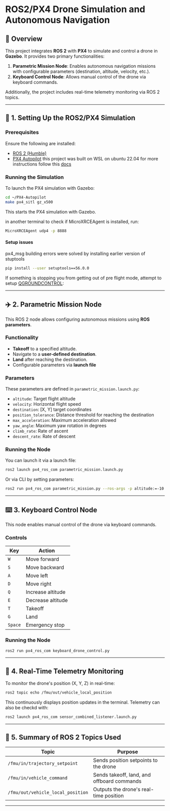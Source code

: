 # ROS2/PX4 Drone Simulation and Autonomous Navigation

## 📌 Overview

This project integrates **ROS 2** with **PX4** to simulate and control a drone in **Gazebo**. It provides two primary functionalities:

1. **Parametric Mission Node**: Enables autonomous navigation missions with configurable parameters (destination, altitude, velocity, etc.).
2. **Keyboard Control Node**: Allows manual control of the drone via keyboard commands.

Additionally, the project includes real-time telemetry monitoring via ROS 2 topics.

---

## 🚀 1. Setting Up the ROS2/PX4 Simulation

### **Prerequisites**

Ensure the following are installed:

- [ROS 2 (Humble)](https://docs.px4.io/main/en/ros2/user_guide.html#install-ros-2)
- [PX4 Autopilot](https://docs.px4.io/main/en/ros2/user_guide.html#install-px4)
this project was built on WSL on ubuntu 22.04 for more instructions follow this [docs](https://docs.px4.io/main/en/dev_setup/dev_env_windows_wsl.html#opening-a-wsl-shell)

### **Running the Simulation**

To launch the PX4 simulation with Gazebo:

```bash
cd ~/PX4-Autopilot
make px4_sitl gz_x500
```

This starts the PX4 simulation with Gazebo.

in another terminal to check if MicroXRCEAgent is installed, run: 
```bash
MicroXRCEAgent udp4 -p 8888
```
#### **Setup issues**
px4_msg building errors were solved by installing earlier version of stuptools
```bash
pip install --user setuptools==56.0.0
```
If something is stopping you from getting out of pre flight mode, attempt to setup [QGROUNDCONTROL](https://docs.px4.io/main/en/advanced_config/ethernet_setup.html#qgroundcontrol-setup-example):

---

## ✈️ 2. Parametric Mission Node

This ROS 2 node allows configuring autonomous missions using **ROS parameters**.

### **Functionality**

- **Takeoff** to a specified altitude.
- Navigate to a **user-defined destination**.
- **Land** after reaching the destination.
- Configurable parameters via **launch file**

### **Parameters**

These parameters are defined in `parametric_mission.launch.py`:

- `altitude`: Target flight altitude
- `velocity`: Horizontal flight speed
- `destination`: [X, Y] target coordinates
- `position_tolerance`: Distance threshold for reaching the destination
- `max_acceleration`: Maximum acceleration allowed
- `yaw_angle`: Maximum yaw rotation in degrees
- `climb_rate`: Rate of ascent
- `descent_rate`: Rate of descent


### **Running the Node**

You can launch it via a launch file:

```bash
ros2 launch px4_ros_com parametric_mission.launch.py
```

Or via CLI by setting parameters:

```bash
ros2 run px4_ros_com parametric_mission.py --ros-args -p altitude:=-10.0 -p velocity:=3.0 -p destination:="[20.0, 15.0]"
```

---

## ⌨️ 3. Keyboard Control Node

This node enables manual control of the drone via keyboard commands.

### **Controls**

| Key     | Action            |
| ------- | ----------------- |
| `W`     | Move forward      |
| `S`     | Move backward     |
| `A`     | Move left         |
| `D`     | Move right        |
| `Q`     | Increase altitude |
| `E`     | Decrease altitude |
| `T`     | Takeoff           |
| `G`     | Land              |
| `Space` | Emergency stop    |

### **Running the Node**

```bash
ros2 run px4_ros_com keyboard_drone_control.py
```
---

## 📡 4. Real-Time Telemetry Monitoring

To monitor the drone's position (X, Y, Z) in real-time:

```bash
ros2 topic echo /fmu/out/vehicle_local_position
```
This continuously displays position updates in the terminal.
Telemetry can also be checkd with:
```bash
ros2 launch px4_ros_com sensor_combined_listener.launch.py
```

---

## 📜 5. Summary of ROS 2 Topics Used

| Topic                             | Purpose                                    |
| --------------------------------- | ------------------------------------------ |
| `/fmu/in/trajectory_setpoint`     | Sends position setpoints to the drone      |
| `/fmu/in/vehicle_command`         | Sends takeoff, land, and offboard commands |
| `/fmu/out/vehicle_local_position` | Outputs the drone's real-time position     |

---
